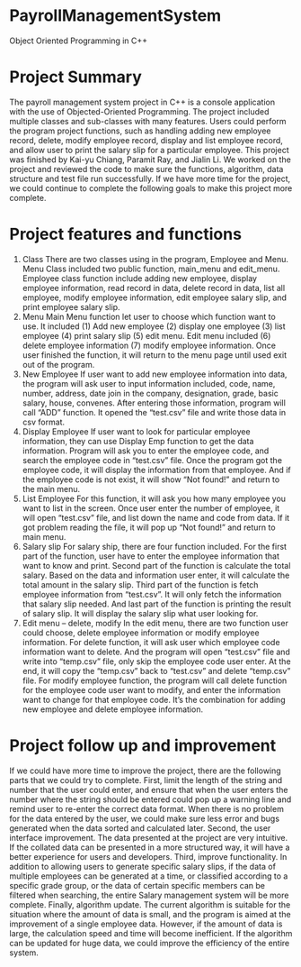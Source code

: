 # PayrollManagementSystem
Object Oriented Programming in C++

# Project Summary
The payroll management system project in C++ is a console application with the use of Objected-Oriented Programming. The project included multiple classes and sub-classes with many features. Users could perform the program project functions, such as handling adding new employee record, delete, modify employee record, display and list employee record, and allow user to print the salary slip for a particular employee. 
This project was finished by Kai-yu Chiang, Paramit Ray, and Jialin Li. We worked on the project and reviewed the code to make sure the functions, algorithm, data structure and test file run successfully. If we have more time for the project, we could continue to complete the following goals to make this project more complete.

# Project features and functions
1. Class
There are two classes using in the program, Employee and Menu. Menu Class included two public function, main_menu and edit_menu. Employee class function include adding new employee, display employee information, read record in data, delete record in data, list all employee, modify employee information, edit employee salary slip, and print employee salary slip.
2. Menu
Main Menu function let user to choose which function want to use. It included (1) Add new employee (2) display one employee (3) list employee (4) print salary slip (5) edit menu. Edit menu included (6) delete employee information (7) modify employee information. Once user finished the function, it will return to the menu page until used exit out of the program.
3. New Employee
If user want to add new employee information into data, the program will ask user to input information included, code, name, number, address, date join in the company, designation, grade, basic salary, house, convenes. After entering those information, program will call “ADD” function. It opened the “test.csv” file and write those data in csv format.
4. Display Employee
If user want to look for particular employee information, they can use Display Emp function to get the data information. Program will ask you to enter the employee code, and search the employee code in “test.csv” file. Once the program got the employee code, it will display the information from that employee. And if the employee code is not exist, it will show “Not found!” and return to the main menu.
5. List Employee
For this function, it will ask you how many employee you want to list in the screen. Once user enter the number of employee, it will open “test.csv” file, and list down the name and code from data. If it got problem reading the file, it will pop up “Not found!” and return to main menu.
6. Salary slip
For salary ship, there are four function included. For the first part of the function, user have to enter the employee information that want to know and print. Second part of the function is calculate the total salary. Based on the data and information user enter, it will calculate the total amount in the salary slip. Third part of the function is fetch employee information from “test.csv”. It will only fetch the information that salary slip needed. And last part of the function is printing the result of salary slip. It will display the salary slip what user looking for.
7. Edit menu – delete, modify
In the edit menu, there are two function user could choose, delete employee information or modify employee information. For delete function, it will ask user which employee code information want to delete. And the program will open “test.csv” file and write into “temp.csv” file, only skip the employee code user enter. At the end, it will copy the “temp.csv” back to “test.csv” and delete “temp.csv” file.
For modify employee function, the program will call delete function for the employee code user want to modify, and enter the information want to change for that employee code. It’s the combination for adding new employee and delete employee information.

# Project follow up and improvement
If we could have more time to improve the project, there are the following parts that we could try to complete. First, limit the length of the string and number that the user could enter, and ensure that when the user enters the number where the string should be entered could pop up a warning line and remind user to re-enter the correct data format. When there is no problem for the data entered by the user, we could make sure less error and bugs generated when the data sorted and calculated later.
Second, the user interface improvement. The data presented at the project are very intuitive. If the collated data can be presented in a more structured way, it will have a better experience for users and developers.
Third, improve functionality. In addition to allowing users to generate specific salary slips, if the data of multiple employees can be generated at a time, or classified according to a specific grade group, or the data of certain specific members can be filtered when searching, the entire Salary management system will be more complete.
Finally, algorithm update. The current algorithm is suitable for the situation where the amount of data is small, and the program is aimed at the improvement of a single employee data. However, if the amount of data is large, the calculation speed and time will become inefficient. If the algorithm can be updated for huge data, we could improve the efficiency of the entire system.
